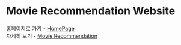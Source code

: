 # Movie Recommendation Website
홈페이지로 가기 - [HomePage](file:///C:/Users/user/.vscode/Movie%20Recommendations/homepage.html)<br>
자세히 보기 - [Movie Recommendation](http://10.150.151.230:5500/Movie%20Recommendations/Slide.html)
